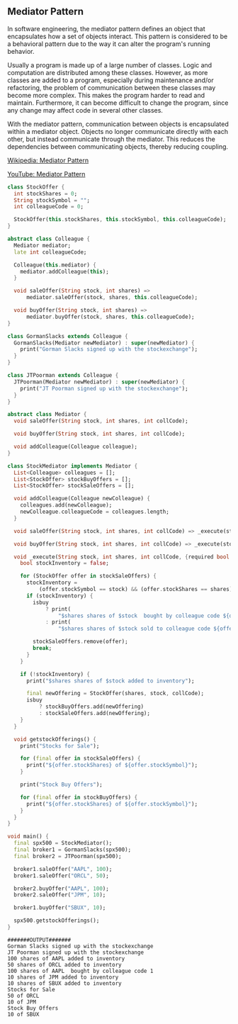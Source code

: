 ## Mediator Pattern
In software engineering, the mediator pattern defines an object that encapsulates how a set of objects interact. This pattern is considered to be a behavioral pattern due to the way it can alter the program's running behavior.

Usually a program is made up of a large number of classes. Logic and computation are distributed among these classes. However, as more classes are added to a program, especially during maintenance and/or refactoring, the problem of communication between these classes may become more complex. This makes the program harder to read and maintain. Furthermore, it can become difficult to change the program, since any change may affect code in several other classes.

With the mediator pattern, communication between objects is encapsulated within a mediator object. Objects no longer communicate directly with each other, but instead communicate through the mediator. This reduces the dependencies between communicating objects, thereby reducing coupling.

[Wikipedia: Mediator Pattern](https://en.wikipedia.org/wiki/Mediator_pattern)

[YouTube: Mediator Pattern](https://www.youtube.com/watch?v=8DxIpdKd41A&ab_channel=DerekBanas)

``` dart
class StockOffer {
  int stockShares = 0;
  String stockSymbol = "";
  int colleagueCode = 0;

  StockOffer(this.stockShares, this.stockSymbol, this.colleagueCode);
}

abstract class Colleague {
  Mediator mediator;
  late int colleagueCode;

  Colleague(this.mediator) {
    mediator.addColleague(this);
  }

  void saleOffer(String stock, int shares) =>
      mediator.saleOffer(stock, shares, this.colleagueCode);

  void buyOffer(String stock, int shares) =>
      mediator.buyOffer(stock, shares, this.colleagueCode);
}

class GormanSlacks extends Colleague {
  GormanSlacks(Mediator newMediator) : super(newMediator) {
    print("Gorman Slacks signed up with the stockexchange");
  }
}

class JTPoorman extends Colleague {
  JTPoorman(Mediator newMediator) : super(newMediator) {
    print("JT Poorman signed up with the stockexchange");
  }
}

abstract class Mediator {
  void saleOffer(String stock, int shares, int collCode);

  void buyOffer(String stock, int shares, int collCode);

  void addColleague(Colleague colleague);
}

class StockMediator implements Mediator {
  List<Colleague> colleagues = [];
  List<StockOffer> stockBuyOffers = [];
  List<StockOffer> stockSaleOffers = [];

  void addColleague(Colleague newColleague) {
    colleagues.add(newColleague);
    newColleague.colleagueCode = colleagues.length;
  }

  void saleOffer(String stock, int shares, int collCode) => _execute(stock, shares, collCode, isbuy: false);

  void buyOffer(String stock, int shares, int collCode) => _execute(stock, shares, collCode, isbuy: true);

  void _execute(String stock, int shares, int collCode, {required bool isbuy}) {
    bool stockInventory = false;

    for (StockOffer offer in stockSaleOffers) {
      stockInventory =
          (offer.stockSymbol == stock) && (offer.stockShares == shares);
      if (stockInventory) {
        isbuy
            ? print(
                "$shares shares of $stock  bought by colleague code ${offer.colleagueCode}")
            : print(
                "$shares shares of $stock sold to colleague code ${offer.colleagueCode}");

        stockSaleOffers.remove(offer);
        break;
      }
    }

    if (!stockInventory) {
      print("$shares shares of $stock added to inventory");

      final newOffering = StockOffer(shares, stock, collCode);
      isbuy
          ? stockBuyOffers.add(newOffering)
          : stockSaleOffers.add(newOffering);
    }
  }

  void getstockOfferings() {
    print("Stocks for Sale");

    for (final offer in stockSaleOffers) {
      print("${offer.stockShares} of ${offer.stockSymbol}");
    }

    print("Stock Buy Offers");

    for (final offer in stockBuyOffers) {
      print("${offer.stockShares} of ${offer.stockSymbol}");
    }
  }
}

void main() {
  final spx500 = StockMediator();
  final broker1 = GormanSlacks(spx500);
  final broker2 = JTPoorman(spx500);

  broker1.saleOffer("AAPL", 100);
  broker1.saleOffer("ORCL", 50);

  broker2.buyOffer("AAPL", 100);
  broker2.saleOffer("JPM", 10);

  broker1.buyOffer("SBUX", 10);

  spx500.getstockOfferings();
}
```

```
#######OUTPUT#######
Gorman Slacks signed up with the stockexchange
JT Poorman signed up with the stockexchange
100 shares of AAPL added to inventory
50 shares of ORCL added to inventory
100 shares of AAPL  bought by colleague code 1
10 shares of JPM added to inventory
10 shares of SBUX added to inventory
Stocks for Sale
50 of ORCL
10 of JPM
Stock Buy Offers
10 of SBUX
```
